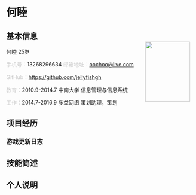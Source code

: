 # 何睦

## 基本信息

何睦 25岁

<span style='color:#ccc;'>手机号：</span>13268296634 <span style='color:#ccc;'>邮箱地址：</span>oochoo@live.com

<span style='color:#ccc;'>GitHub：</span><https://github.com/jellyfishgh>

<img src='http://7xq0r0.com1.z0.glb.clouddn.com/me1.jpg' width='120' height='160' style='position:absolute;right:240px;top:190px;'/>

<span style='color:#ccc;'>教育：</span>2010.9-2014.7 中南大学 信息管理与信息系统

<span style='color:#ccc;'>工作：</span>2014.7-2016.9 多益网络 策划助理，策划

## 项目经历

### 游戏更新日志

## 技能简述

## 个人说明
